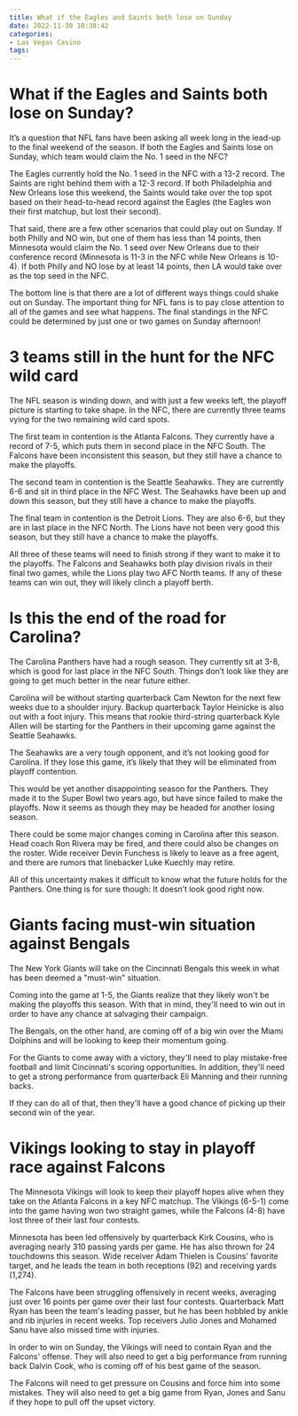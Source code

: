 ```yaml
---
title: What if the Eagles and Saints both lose on Sunday
date: 2022-11-30 10:38:42
categories:
- Las Vegas Casino
tags:
---
```



#  What if the Eagles and Saints both lose on Sunday?

It’s a question that NFL fans have been asking all week long in the lead-up to the final weekend of the season. If both the Eagles and Saints lose on Sunday, which team would claim the No. 1 seed in the NFC?

The Eagles currently hold the No. 1 seed in the NFC with a 13-2 record. The Saints are right behind them with a 12-3 record. If both Philadelphia and New Orleans lose this weekend, the Saints would take over the top spot based on their head-to-head record against the Eagles (the Eagles won their first matchup, but lost their second).

That said, there are a few other scenarios that could play out on Sunday. If both Philly and NO win, but one of them has less than 14 points, then Minnesota would claim the No. 1 seed over New Orleans due to their conference record (Minnesota is 11-3 in the NFC while New Orleans is 10-4). If both Philly and NO lose by at least 14 points, then LA would take over as the top seed in the NFC.

The bottom line is that there are a lot of different ways things could shake out on Sunday. The important thing for NFL fans is to pay close attention to all of the games and see what happens. The final standings in the NFC could be determined by just one or two games on Sunday afternoon!

#  3 teams still in the hunt for the NFC wild card

The NFL season is winding down, and with just a few weeks left, the playoff picture is starting to take shape. In the NFC, there are currently three teams vying for the two remaining wild card spots.

The first team in contention is the Atlanta Falcons. They currently have a record of 7-5, which puts them in second place in the NFC South. The Falcons have been inconsistent this season, but they still have a chance to make the playoffs.

The second team in contention is the Seattle Seahawks. They are currently 6-6 and sit in third place in the NFC West. The Seahawks have been up and down this season, but they still have a chance to make the playoffs.

The final team in contention is the Detroit Lions. They are also 6-6, but they are in last place in the NFC North. The Lions have not been very good this season, but they still have a chance to make the playoffs.

All three of these teams will need to finish strong if they want to make it to the playoffs. The Falcons and Seahawks both play division rivals in their final two games, while the Lions play two AFC North teams. If any of these teams can win out, they will likely clinch a playoff berth.

#  Is this the end of the road for Carolina?

The Carolina Panthers have had a rough season. They currently sit at 3-8, which is good for last place in the NFC South. Things don’t look like they are going to get much better in the near future either.

Carolina will be without starting quarterback Cam Newton for the next few weeks due to a shoulder injury. Backup quarterback Taylor Heinicke is also out with a foot injury. This means that rookie third-string quarterback Kyle Allen will be starting for the Panthers in their upcoming game against the Seattle Seahawks.

The Seahawks are a very tough opponent, and it’s not looking good for Carolina. If they lose this game, it’s likely that they will be eliminated from playoff contention.

This would be yet another disappointing season for the Panthers. They made it to the Super Bowl two years ago, but have since failed to make the playoffs. Now it seems as though they may be headed for another losing season.

There could be some major changes coming in Carolina after this season. Head coach Ron Rivera may be fired, and there could also be changes on the roster. Wide receiver Devin Funchess is likely to leave as a free agent, and there are rumors that linebacker Luke Kuechly may retire.

All of this uncertainty makes it difficult to know what the future holds for the Panthers. One thing is for sure though: It doesn’t look good right now.

#  Giants facing must-win situation against Bengals

The New York Giants will take on the Cincinnati Bengals this week in what has been deemed a "must-win" situation.

Coming into the game at 1-5, the Giants realize that they likely won't be making the playoffs this season. With that in mind, they'll need to win out in order to have any chance at salvaging their campaign.

The Bengals, on the other hand, are coming off of a big win over the Miami Dolphins and will be looking to keep their momentum going.

For the Giants to come away with a victory, they'll need to play mistake-free football and limit Cincinnati's scoring opportunities. In addition, they'll need to get a strong performance from quarterback Eli Manning and their running backs.

If they can do all of that, then they'll have a good chance of picking up their second win of the year.

#  Vikings looking to stay in playoff race against Falcons


The Minnesota Vikings will look to keep their playoff hopes alive when they take on the Atlanta Falcons in a key NFC matchup. The Vikings (6-5-1) come into the game having won two straight games, while the Falcons (4-8) have lost three of their last four contests.

Minnesota has been led offensively by quarterback Kirk Cousins, who is averaging nearly 310 passing yards per game. He has also thrown for 24 touchdowns this season. Wide receiver Adam Thielen is Cousins' favorite target, and he leads the team in both receptions (92) and receiving yards (1,274).

The Falcons have been struggling offensively in recent weeks, averaging just over 16 points per game over their last four contests. Quarterback Matt Ryan has been the team's leading passer, but he has been hobbled by ankle and rib injuries in recent weeks. Top receivers Julio Jones and Mohamed Sanu have also missed time with injuries.

In order to win on Sunday, the Vikings will need to contain Ryan and the Falcons' offense. They will also need to get a big performance from running back Dalvin Cook, who is coming off of his best game of the season.

The Falcons will need to get pressure on Cousins and force him into some mistakes. They will also need to get a big game from Ryan, Jones and Sanu if they hope to pull off the upset victory.